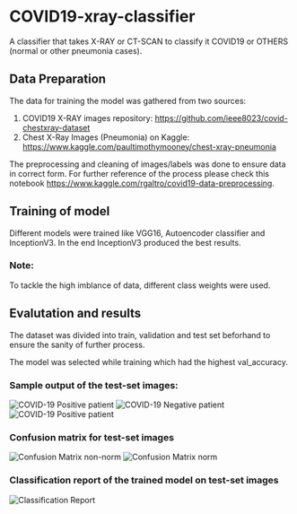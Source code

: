 # COVID19-xray-classifier
A classifier that takes X-RAY or CT-SCAN to classify it COVID19 or OTHERS (normal or other pneumonia cases).

## Data Preparation
The data for training the model was gathered from two sources:
1. COVID19 X-RAY images repository: https://github.com/ieee8023/covid-chestxray-dataset
2. Chest X-Ray Images (Pneumonia) on Kaggle: https://www.kaggle.com/paultimothymooney/chest-xray-pneumonia

The preprocessing and cleaning of images/labels was done to ensure data in correct form. For further reference of the process please check this notebook https://www.kaggle.com/rgaltro/covid19-data-preprocessing.

## Training of model
Different models were trained like VGG16, Autoencoder classifier and InceptionV3. In the end InceptionV3 produced the best results.
### Note:
To tackle the high imblance of data, different class weights were used.

## Evalutation and results

The dataset was divided into train, validation and test set beforhand to ensure the sanity of further process. 

The model was selected while training which had the highest val_accuracy.

### Sample output of the test-set images:

![COVID-19 Positive patient](https://github.com/rohilrg/COVID19-xray-classifier/blob/master/helper_images/sample_output.png)
![COVID-19 Negative patient](https://github.com/rohilrg/COVID19-xray-classifier/blob/master/helper_images/sample_output2.png)
![COVID-19 Positive patient](https://github.com/rohilrg/COVID19-xray-classifier/blob/master/helper_images/sample_output_3.png)

### Confusion matrix for test-set images

![Confusion Matrix non-norm](https://github.com/rohilrg/COVID19-xray-classifier/blob/master/helper_images/Confusion_matrix_nonnor.png)
![Confusion Matrix norm](https://github.com/rohilrg/COVID19-xray-classifier/blob/master/helper_images/Confusion_matrix_nor.png.png)

### Classification report of the trained model on test-set images

![Classification Report](https://github.com/rohilrg/COVID19-xray-classifier/blob/master/helper_images/classification_report.png)
